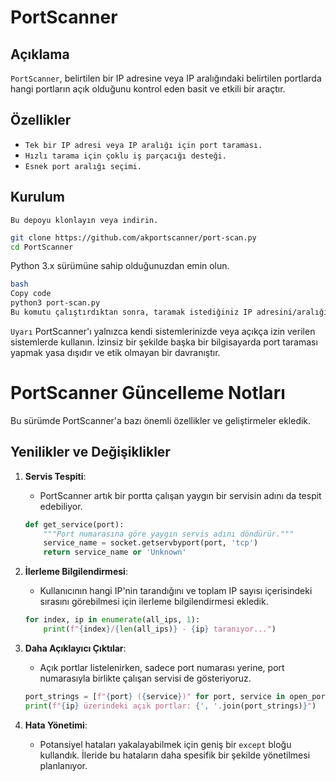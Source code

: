 # PortScanner

## Açıklama
`PortScanner`, belirtilen bir IP adresine veya IP aralığındaki belirtilen portlarda hangi portların açık olduğunu kontrol eden basit ve etkili bir araçtır.

## Özellikler
- `Tek bir IP adresi veya IP aralığı için port taraması.`
- `Hızlı tarama için çoklu iş parçacığı desteği.`
- `Esnek port aralığı seçimi.`

## Kurulum
`Bu depoyu klonlayın veya indirin.`

```bash
git clone https://github.com/akportscanner/port-scan.py
cd PortScanner
```

Python 3.x sürümüne sahip olduğunuzdan emin olun.


```bash Kullanım
bash 
Copy code
python3 port-scan.py
Bu komutu çalıştırdıktan sonra, taramak istediğiniz IP adresini/aralığını ve port aralığını girmeniz istenecektir.
```

```Uyarı```
PortScanner'ı yalnızca kendi sistemlerinizde veya açıkça izin verilen sistemlerde kullanın. İzinsiz bir şekilde başka bir bilgisayarda port taraması yapmak yasa dışıdır ve etik olmayan bir davranıştır.


# PortScanner Güncelleme Notları

Bu sürümde PortScanner'a bazı önemli özellikler ve geliştirmeler ekledik.

## Yenilikler ve Değişiklikler

1. **Servis Tespiti**: 
    - PortScanner artık bir portta çalışan yaygın bir servisin adını da tespit edebiliyor.
    ```python
    def get_service(port):
        """Port numarasına göre yaygın servis adını döndürür."""
        service_name = socket.getservbyport(port, 'tcp')
        return service_name or 'Unknown'
    ```

2. **İlerleme Bilgilendirmesi**:
    - Kullanıcının hangi IP'nin tarandığını ve toplam IP sayısı içerisindeki sırasını görebilmesi için ilerleme bilgilendirmesi ekledik.
    ```python
    for index, ip in enumerate(all_ips, 1):
        print(f"{index}/{len(all_ips)} - {ip} taranıyor...")
    ```

3. **Daha Açıklayıcı Çıktılar**:
    - Açık portlar listelenirken, sadece port numarası yerine, port numarasıyla birlikte çalışan servisi de gösteriyoruz.
    ```python
    port_strings = [f"{port} ({service})" for port, service in open_ports]
    print(f"{ip} üzerindeki açık portlar: {', '.join(port_strings)}")
    ```

4. **Hata Yönetimi**:
    - Potansiyel hataları yakalayabilmek için geniş bir `except` bloğu kullandık. İleride bu hataların daha spesifik bir şekilde yönetilmesi planlanıyor.
